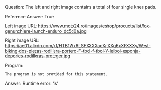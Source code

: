 Question: The left and right image contains a total of four single knee pads.

Reference Answer: True

Left image URL: https://www.moto24.ro/images/eshop/products/list/fox-genunchiere-launch-enduro_dc5d0a.jpg

Right image URL: https://ae01.alicdn.com/kf/HTB1Wx6LSFXXXXacXpXXq6xXFXXXy/West-biking-dos-piezas-rodillera-portero-F-tbol-f-tbol-V-leibol-esponja-deportes-rodilleras-proteger.jpg

Program:

```
The program is not provided for this statement.
```
Answer: Runtime error: 'is'

